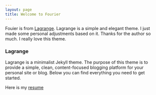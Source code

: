 ```yaml
---
layout: page
title: Welcome to Fourier
---
```


Fouier is from [Lagrange](https://github.com/LeNPaul/Lagrange). Lagrange is a simple and elegant theme. I just made some personal adjustments based on it. Thanks for the author so much. I really love this theme.

### Lagrange
Lagrange is a minimalist Jekyll theme. The purpose of this theme is to provide a simple, clean, content-focused blogging platform for your personal site or blog. Below you can find everything you need to get started.

Here is my [resume](https://byxhy.github.io/resume.pdf)
